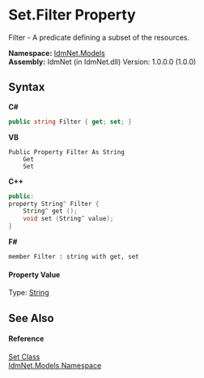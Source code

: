 # Set.Filter Property 
 

Filter - A predicate defining a subset of the resources.

**Namespace:**&nbsp;<a href="N_IdmNet_Models">IdmNet.Models</a><br />**Assembly:**&nbsp;IdmNet (in IdmNet.dll) Version: 1.0.0.0 (1.0.0)

## Syntax

**C#**<br />
``` C#
public string Filter { get; set; }
```

**VB**<br />
``` VB
Public Property Filter As String
	Get
	Set
```

**C++**<br />
``` C++
public:
property String^ Filter {
	String^ get ();
	void set (String^ value);
}
```

**F#**<br />
``` F#
member Filter : string with get, set

```


#### Property Value
Type: <a href="http://msdn2.microsoft.com/en-us/library/s1wwdcbf" target="_blank">String</a>

## See Also


#### Reference
<a href="T_IdmNet_Models_Set">Set Class</a><br /><a href="N_IdmNet_Models">IdmNet.Models Namespace</a><br />